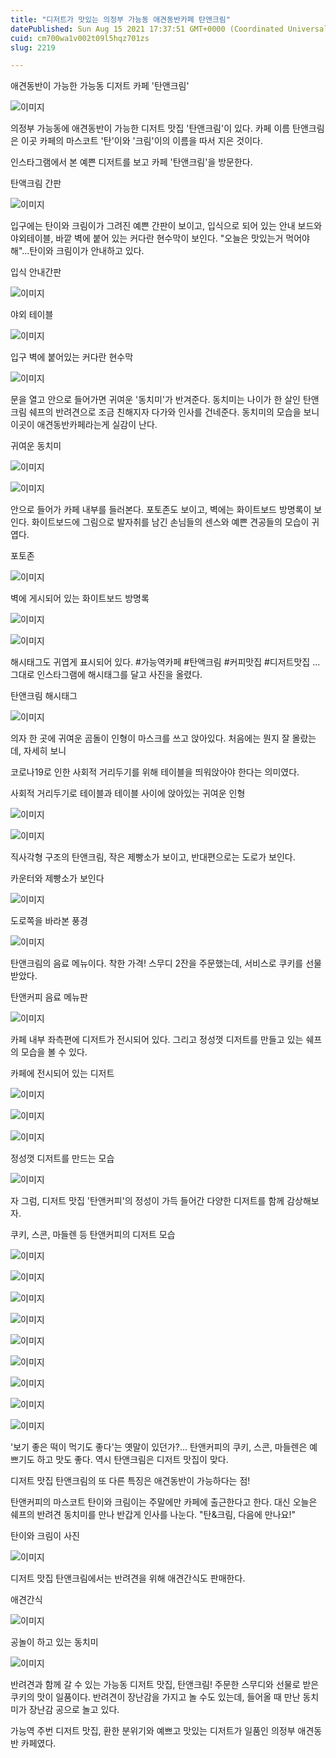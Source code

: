 ```yaml
---
title: "디저트가 맛있는 의정부 가능동 애견동반카페 탄앤크림"
datePublished: Sun Aug 15 2021 17:37:51 GMT+0000 (Coordinated Universal Time)
cuid: cm700wa1v002t09l5hqz701zs
slug: 2219

---
```



애견동반이 가능한 가능동 디저트 카페 '탄앤크림'

![이미지](https://cdn.hashnode.com/res/hashnode/image/upload/v1739250509115/0d54d5af-3fdc-4edf-a708-34293a5f2730.jpeg)

의정부 가능동에 애견동반이 가능한 디저트 맛집 '탄앤크림'이 있다. 카페 이름 탄앤크림은 이곳 카페의 마스코트 '탄'이와 '크림'이의 이름을 따서 지은 것이다.

인스타그램에서 본 예쁜 디저트를 보고 카페 '탄앤크림'을 방문한다.

탄액크림 간판

![이미지](https://cdn.hashnode.com/res/hashnode/image/upload/v1739250511370/1d64acda-5046-4fb6-91fb-c2e63fc8e1af.jpeg)

입구에는 탄이와 크림이가 그려진 예쁜 간판이 보이고, 입식으로 되어 있는 안내 보드와 야외테이블, 바깥 벽에 붙어 있는 커다란 현수막이 보인다. "오늘은 맛있는거 먹어야해"...탄이와 크림이가 안내하고 있다.

입식 안내간판

![이미지](https://cdn.hashnode.com/res/hashnode/image/upload/v1739250513692/3d73c4e2-34c4-45c0-b7c3-e02b67cca516.jpeg)

야외 테이블

![이미지](https://cdn.hashnode.com/res/hashnode/image/upload/v1739250516282/0cd5ac90-d663-4210-9802-8a09ab1aad1c.jpeg)

입구 벽에 붙어있는 커다란 현수막

![이미지](https://cdn.hashnode.com/res/hashnode/image/upload/v1739250518964/a6e1dbdb-c4a0-484c-b05f-4c0be568c19d.jpeg)

문을 열고 안으로 들어가면 귀여운 '동치미'가 반겨준다. 동치미는 나이가 한 살인 탄앤크림 쉐프의 반려견으로 조금 친해지자 다가와 인사를 건네준다. 동치미의 모습을 보니 이곳이 애견동반카페라는게 실감이 난다.

귀여운 동치미

![이미지](https://cdn.hashnode.com/res/hashnode/image/upload/v1739250521855/c20aaf17-6503-4832-9f47-e46ce6af5f43.jpeg)

![이미지](https://cdn.hashnode.com/res/hashnode/image/upload/v1739250524453/f18f472e-f9a0-4ad2-a76b-11a13efb2924.jpeg)

안으로 들어가 카페 내부를 들러본다. 포토존도 보이고, 벽에는 화이트보드 방명록이 보인다. 화이트보드에 그림으로 발자취를 남긴 손님들의 센스와 예쁜 견공들의 모습이 귀엽다.

포토존

![이미지](https://cdn.hashnode.com/res/hashnode/image/upload/v1739250527232/f3c45daf-459f-4e3f-838e-66c6ca6d4584.jpeg)

벽에 게시되어 있는 화이트보드 방명록

![이미지](https://cdn.hashnode.com/res/hashnode/image/upload/v1739250529688/375c04bf-098c-4aa1-9ba3-0e1ea3933efa.jpeg)

![이미지](https://cdn.hashnode.com/res/hashnode/image/upload/v1739250532165/e589fba6-cdcd-498e-b72d-cf9635f6cdd1.jpeg)

해시태그도 귀엽게 표시되어 있다. #가능역카페 #탄액크림 #커피맛집 #디저트맛집 ... 그대로 인스타그램에 해시태그를 달고 사진을 올렸다.

탄앤크림 해시태그

![이미지](https://cdn.hashnode.com/res/hashnode/image/upload/v1739250534633/34d291e4-4c70-4a2f-9471-6b57b2dd720a.jpeg)

의자 한 곳에 귀여운 곰돌이 인형이 마스크를 쓰고 앉아있다. 처음에는 뭔지 잘 몰랐는데, 자세히 보니

코로나19로 인한 사회적 거리두기를 위해 테이블을 띄워앉아야 한다는 의미였다.

사회적 거리두기로 테이블과 테이블 사이에 앉아있는 귀여운 인형

![이미지](https://cdn.hashnode.com/res/hashnode/image/upload/v1739250537236/3093215a-8fc7-4497-9c38-5f9a1a44c845.jpeg)

![이미지](https://cdn.hashnode.com/res/hashnode/image/upload/v1739250539783/8c9a9525-af6d-4e8d-8770-0cd2dea991d8.jpeg)

직사각형 구조의 탄앤크림, 작은 제빵소가 보이고, 반대편으로는 도로가 보인다.

카운터와 제빵소가 보인다

![이미지](https://cdn.hashnode.com/res/hashnode/image/upload/v1739250542622/a216f7f8-ee7f-4b18-a52c-28cb675fd6c0.jpeg)

도로쪽을 바라본 풍경

![이미지](https://cdn.hashnode.com/res/hashnode/image/upload/v1739250545350/81c96453-bfd3-4550-8842-f7a46ca3fada.jpeg)

탄앤크림의 음료 메뉴이다. 착한 가격! 스무디 2잔을 주문했는데, 서비스로 쿠키를 선물받았다.

탄앤커피 음료 메뉴판

![이미지](https://cdn.hashnode.com/res/hashnode/image/upload/v1739250548879/709711d2-6fed-4410-bb76-5f5b21032f56.jpeg)

카페 내부 좌측편에 디저트가 전시되어 있다. 그리고 정성껏 디저트를 만들고 있는 쉐프의 모습을 볼 수 있다.

카페에 전시되어 있는 디저트

![이미지](https://cdn.hashnode.com/res/hashnode/image/upload/v1739250551460/1bb2727f-8b12-4491-8fb7-c1db845ced66.jpeg)

![이미지](https://cdn.hashnode.com/res/hashnode/image/upload/v1739250553964/8221ceca-d41d-4514-b0ad-943400d3da10.jpeg)

![이미지](https://cdn.hashnode.com/res/hashnode/image/upload/v1739250556309/05fdf87c-c3ce-4f4a-b763-b0c3d4823e4d.jpeg)

정성껏 디저트를 만드는 모습

![이미지](https://cdn.hashnode.com/res/hashnode/image/upload/v1739250559116/eba5d3d7-6f7f-4dde-b393-aabc1f731580.jpeg)

자 그럼, 디저트 맛집 '탄앤커피'의 정성이 가득 들어간 다양한 디저트를 함께 감상해보자.

쿠키, 스콘, 마들렌 등 탄앤커피의 디저트 모습

![이미지](https://cdn.hashnode.com/res/hashnode/image/upload/v1739250562152/ebdfee20-6e98-4a3b-96e1-e0a9f62ce58b.jpeg)

![이미지](https://cdn.hashnode.com/res/hashnode/image/upload/v1739250564623/2b878f15-249a-40b9-b718-8a155f5b2ab5.jpeg)

![이미지](https://cdn.hashnode.com/res/hashnode/image/upload/v1739250567246/808d04c6-c0cc-4496-993e-a5a9d16b35fa.jpeg)

![이미지](https://cdn.hashnode.com/res/hashnode/image/upload/v1739250570036/4e4a7ffa-5b6b-4ceb-b2ec-519ae08e189d.jpeg)

![이미지](https://cdn.hashnode.com/res/hashnode/image/upload/v1739250572524/2c188a5d-56e0-477c-aba0-65ec1aa70cf5.jpeg)

![이미지](https://cdn.hashnode.com/res/hashnode/image/upload/v1739250575155/bacfbc5a-2a45-41c3-b608-4d3dc9c14a57.jpeg)

![이미지](https://cdn.hashnode.com/res/hashnode/image/upload/v1739250577753/f29b2b32-0f79-4763-a555-939f04e3caba.jpeg)

![이미지](https://cdn.hashnode.com/res/hashnode/image/upload/v1739250580348/243bebd9-95c4-4a9f-b7cf-bd273ef973b9.jpeg)

![이미지](https://cdn.hashnode.com/res/hashnode/image/upload/v1739250583166/484b2cd0-68bf-42f6-890c-2052fa374f91.jpeg)

'보기 좋은 떡이 먹기도 좋다'는 옛말이 있던가?... 탄앤커피의 쿠키, 스콘, 마들렌은 예쁘기도 하고 맛도 좋다. 역시 탄앤크림은 디저트 맛집이 맞다.

디저트 맛집 탄앤크림의 또 다른 특징은 애견동반이 가능하다는 점!

탄앤커피의 마스코트 탄이와 크림이는 주말에만 카페에 출근한다고 한다. 대신 오늘은 쉐프의 반려견 동치미를 만나 반갑게 인사를 나눈다. "탄&크림, 다음에 만나요!"

탄이와 크림이 사진

![이미지](https://cdn.hashnode.com/res/hashnode/image/upload/v1739250585804/6896644a-7e16-4f5d-bc1b-2e0517db8673.jpeg)

디저트 맛집 탄앤크림에서는 반려견을 위해 애견간식도 판매한다.

애견간식

![이미지](https://cdn.hashnode.com/res/hashnode/image/upload/v1739250588340/5bda1a60-f618-42a2-baa2-3691a3853495.jpeg)

공놀이 하고 있는 동치미

![이미지](https://cdn.hashnode.com/res/hashnode/image/upload/v1739250590818/262b8134-f66b-4d84-ad1d-d32bfa985207.jpeg)

반려견과 함께 갈 수 있는 가능동 디저트 맛집, 탄앤크림! 주문한 스무디와 선물로 받은 쿠키의 맛이 일품이다. 반려견이 장난감을 가지고 놀 수도 있는데, 들어올 때 만난 동치미가 장난감 공으로 놀고 있다.

가능역 주번 디저트 맛집, 환한 분위기와 예쁘고 맛있는 디저트가 일품인 의정부 애견동반 카페였다.